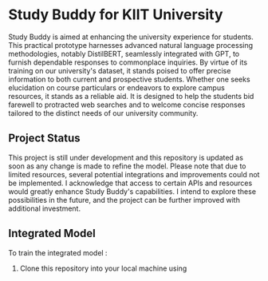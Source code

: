 # Study Buddy for KIIT University

Study Buddy is aimed at enhancing the university experience for students. This practical prototype harnesses advanced natural language processing methodologies, notably DistilBERT, seamlessly integrated with GPT, to furnish dependable responses to commonplace inquiries. By virtue of its training on our university's dataset, it stands poised to offer precise information to both current and prospective students. Whether one seeks elucidation on course particulars or endeavors to explore campus resources, it stands as a reliable aid. It is designed to help the students bid farewell to protracted web searches and to welcome concise responses tailored to the distinct needs of our university community.

## Project Status

This project is still under development and this repository is updated as soon as any change is made to refine the model. Please note that due to limited resources, several potential integrations and improvements could not be implemented. I acknowledge that access to certain APIs and resources would greatly enhance Study Buddy's capabilities. I intend to explore these possibilities in the future, and the project can be further improved with additional investment. 

## Integrated Model

To train the integrated model :
1. Clone this repository into your local machine using
   
   






